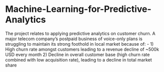 # Machine-Learning-for-Predictive-Analytics
The project relates to applying predictive analytics on customer churn. A major telecom company’s postpaid business of voice-only plans is struggling to maintain its strong foothold in local market because of: - 1) High churn rate amongst customers leading to a revenue decline of ~500k USD every month  2) Decline in overall customer base (high churn rate combined with low acquisition rate), leading to a decline in total market share
